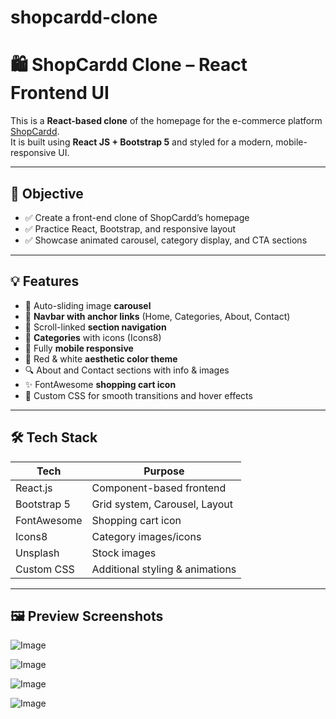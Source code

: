 # shopcardd-clone

# 🛍️ ShopCardd Clone – React Frontend UI

This is a **React-based clone** of the homepage for the e-commerce platform [ShopCardd](https://www.shopcardd.com/).  
It is built using **React JS + Bootstrap 5** and styled for a modern, mobile-responsive UI.

---

## 📌 Objective

- ✅ Create a front-end clone of ShopCardd’s homepage
- ✅ Practice React, Bootstrap, and responsive layout
- ✅ Showcase animated carousel, category display, and CTA sections

---

## 💡 Features

- 🔁 Auto-sliding image **carousel**
- 🎯 **Navbar with anchor links** (Home, Categories, About, Contact)
- 🧭 Scroll-linked **section navigation**
- 🛒 **Categories** with icons (Icons8)
- 📱 Fully **mobile responsive**
- 🎨 Red & white **aesthetic color theme**
- 🔍 About and Contact sections with info & images
- ✨ FontAwesome **shopping cart icon**
- 🔧 Custom CSS for smooth transitions and hover effects

---

## 🛠️ Tech Stack

| Tech              | Purpose                         |
|-------------------|----------------------------------|
| React.js          | Component-based frontend         |
| Bootstrap 5       | Grid system, Carousel, Layout    |
| FontAwesome       | Shopping cart icon               |
| Icons8            | Category images/icons            |
| Unsplash          | Stock images                     |
| Custom CSS        | Additional styling & animations  |

---
## 🖼 Preview Screenshots
![Image](https://github.com/user-attachments/assets/069d23a4-1ba4-482f-b962-c22626902be3)

![Image](https://github.com/user-attachments/assets/7d755d21-c928-4a28-bf12-ae57c723cdcc)

![Image](https://github.com/user-attachments/assets/9b8698fa-aaa8-4306-accb-91dc0d79c863)

![Image](https://github.com/user-attachments/assets/7ca52deb-00e6-4c7e-ad0b-502c9c3f47c4)

